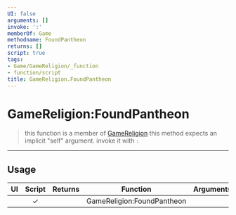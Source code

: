 ```yaml
---
UI: false
arguments: []
invoke: ':'
memberOf: Game
methodname: FoundPantheon
returns: []
script: true
tags:
- Game/GameReligion/_function
- function/script
title: GameReligion.FoundPantheon
---
```

# GameReligion:FoundPantheon
> this function is a member of [GameReligion](civ-6/lua/GameReligion.md)
> this method expects an implicit "self" argument. invoke it with `:`
-----
## Usage
|  UI | Script | Returns | Function | Arguments |
|:---:|:------:|-------:|:--------:|:---------|
| |✓||GameReligion:FoundPantheon||

